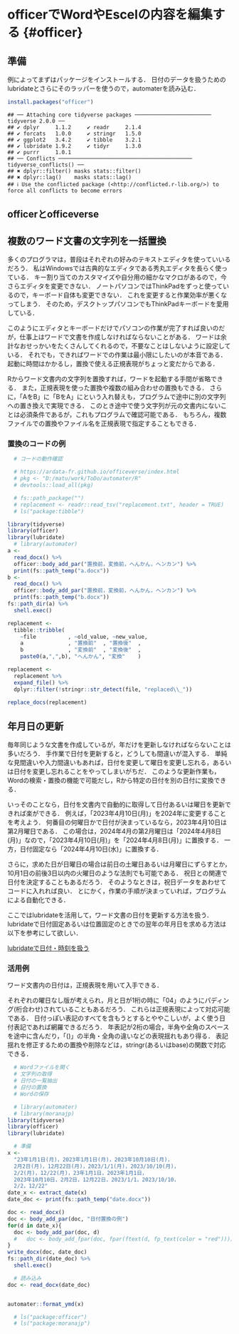 # officerでWordやEscelの内容を編集する {#officer}

<!--
<a href=""></a>
[Preface](#)
-->

## 準備

例によってまずはパッケージをインストールする．
日付のデータを扱うためのlubridateとさらにそのラッパーを使うので，automaterを読み込む．


```r
install.packages("officer")
```


```
## ── Attaching core tidyverse packages ──────────────────────── tidyverse 2.0.0 ──
## ✔ dplyr     1.1.2     ✔ readr     2.1.4
## ✔ forcats   1.0.0     ✔ stringr   1.5.0
## ✔ ggplot2   3.4.2     ✔ tibble    3.2.1
## ✔ lubridate 1.9.2     ✔ tidyr     1.3.0
## ✔ purrr     1.0.1     
## ── Conflicts ────────────────────────────────────────── tidyverse_conflicts() ──
## ✖ dplyr::filter() masks stats::filter()
## ✖ dplyr::lag()    masks stats::lag()
## ℹ Use the conflicted package (<http://conflicted.r-lib.org/>) to force all conflicts to become errors
```




## officerとofficeverse





## 複数のワード文書の文字列を一括置換

多くのプログラマは，普段はそれぞれの好みのテキストエディタを使っていいるだろう．
私はWindowsでは古典的なエディタである秀丸エディタを長らく使っている．
キー割り当てのカスタマイズや自分用の細かなマクロがあるので，今さらエディタを変更できない．
ノートパソコンではThinkPadをずっと使っているので，キーボード自体も変更できない．
これを変更すると作業効率が悪くなってしまう．
そのため，デスクトップパソコンでもThinkPadキーボードを愛用している．

このようにエディタとキーボードだけでパソコンの作業が完了すれば良いのだが，仕事上はワードで文書を作成しなければならないことがある．
ワードは余計なおせっかいをたくさんしてくれるので，不要なことはしないように設定している．
それでも，できればワードでの作業は最小限にしたいのが本音である．
起動に時間はかかるし，置換で使える正規表現がちょっと変だからである．

Rからワード文書内の文字列を置換すれば，ワードを起動する手間が省略できる．
また，正規表現を使った置換や複数の組み合わせの置換もできる．
さらに，「AをB」に「BをA」にという入れ替えも，プログラムで途中に別の文字列への置き換えで実現できる．
このとき途中で使う文字列が元の文書内にないことは必須条件であるが，これもプログラムで確認可能である．
もちろん，複数ファイルでの置換やファイル名を正規表現で指定することもできる．

<!--
  # なお，VBAでマクロを使えば，複数ファイルの文字列置ができる．
  # その場合，1つの組み合わせだけでなく，複数の組み合わせの置換もできるだろう．
  # VBAのマクロと同様のことをRから実行してみる．
-->

### 置換のコードの例




```r
  # コードの動作確認

  # https://ardata-fr.github.io/officeverse/index.html
  # pkg <- "D:/matu/work/ToDo/automater/R"
  # devtools::load_all(pkg)

  # fs::path_package("")
  # replacement <- readr::read_tsv("replacement.txt", header = TRUE)
  # ls("package:tibble")

library(tidyverse)
library(officer)
library(lubridate)
  # library(automater)
a <- 
  read_docx() %>%
  officer::body_add_par("置換前，変換前，へんかん，ヘンカン") %>%
  print(fs::path_temp("a.docx"))
b <- 
  read_docx() %>%
  officer::body_add_par("置換前，変換前，へんかん，ヘンカン") %>%
  print(fs::path_temp("b.docx"))
fs::path_dir(a) %>%
  shell.exec()

replacement <- 
  tibble::tribble(
    ~file          , ~old_value, ~new_value,
    a              , "置換前"  , "置換後"  ,
    b              , "変換前"  , "変換後"  ,
    paste0(a,",",b), "へんかん", "変換"    )

replacement <- 
  replacement %>%
  expand_file() %>%
  dplyr::filter(!stringr::str_detect(file, "replaced\\_"))

replace_docs(replacement)
```

## 年月日の更新

毎年同じような文書を作成しているが，年だけを更新しなければならないことは多いだろう．
手作業で日付を更新すると，どうしても間違いが混入する．
単純な見間違いや入力間違いもあれば，日付を変更して曜日を変更し忘れる，あるいは日付を変更し忘れることをやってしまいがちだ．
このような更新作業も，Wordの検索・置換の機能で可能だし，Rから特定の日付を別の日付に変換できる．

いっそのことなら，日付を文書内で自動的に取得して日付あるいは曜日を更新できれば楽ができる．
例えば，「2023年4月10日(月)」を2024年に変更することを考えよう．
何番目の何曜日かで日付が決まっているなら，2023年4月10日は第2月曜日である．
この場合は，2024年4月の第2月曜日は「2024年4月8日(月)」なので，「2023年4月10日(月)」を「2024年4月8日(月)」に置換する．
一方，日付固定なら「2024年4月10日(水)」に置換する．

<!--
日付(月日)を固定したい場合であれば，曜日のみ変更すれば良いので分かりやすい．
曜日を固定したい場合は「10月の第2日曜日」のように法則がきっちりとしていれば，プログラムは簡単である．
-->

さらに，求めた日が日曜日の場合は前日の土曜日あるいは月曜日にずらすとか，10月1日の前後3日以内の火曜日のような法則でも可能である．
祝日との関連で日付を決定することもあるだろう．
そのようなときは，祝日データをあわせてコードに入れれば良い．
とにかく，作業の手順が決まっていれば，プログラムによる自動化できる．


ここではlubridateを活用して，ワード文書の日付を更新する方法を扱う．
lubridateで日付固定あるいは位置固定のときでの翌年の年月日を求める方法は以下を参考にして欲しい．

[lubridateで日付・時刻を扱う](#lubridate)


### 活用例

ワード文書内の日付は，正規表現を用いて入手できる．

それぞれの曜日なし版が考えられ，月と日が1桁の時に「04」のようにパディング(桁合わせ)されていることもあるだろう．
これらは正規表現によって対応可能である．
日付っぽい表記のすべてを含もうとするとややこしいが，よく使う日付表記であれば網羅できるだろう．
年表記が2桁の場合，半角や全角のスペースを途中に含んだり，「()」の半角・全角の違いなどの表現揺れもあり得る．
表記揺れを修正するための置換や削除などは，stringr(あるいはbase)の関数で対応できる．


```r
  # Wordファイルを開く
  # 文字列の取得
  # 日付の一覧抽出
  # 日付の置換
  # Wordの保存

  # library(automater)
  # library(moranajp)
library(tidyverse)
library(officer)
library(lubridate)

  # 準備
x <- 
  "23年1月1日(月)，2023年1月1日(月)，2023年10月10日(月)，
  2月2日(月)，12月22日(月)，2023/1/1(月)，2023/10/10(月)，
  2/2(月)，12/22(月)，23年1月1日，2023年1月1日，
  2023年10月10日，2月2日，12月22日，2023/1/1，2023/10/10，
  2/2，12/22"
date_x <- extract_date(x)
date_doc <- print(fs::path_temp("date.docx"))

doc <- read_docx()
doc <- body_add_par(doc, "日付置換の例")
for(d in date_x){
  doc <- body_add_par(doc, d)
  #   doc <- body_add_fpar(doc, fpar(ftext(d, fp_text(color = "red"))))
}
write_docx(doc, date_doc)
fs::path_dir(date_doc) %>%
  shell.exec()

  # 読み込み
doc <- read_docx(date_doc)


automater::format_ymd(x)

  # ls("package:officer")
  # ls("package:moranajp")
```
